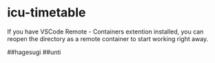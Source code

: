 # icu-timetable

If you have VSCode Remote - Containers extention installed, you can reopen the directory as a remote container to start working right away.

##hagesugi
##unti

